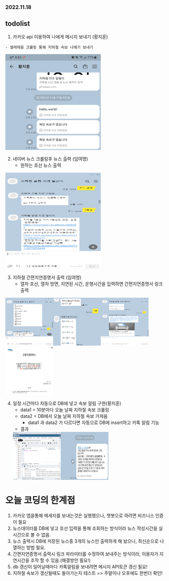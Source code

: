 ### 2022.11.18
## todolist

1. 카카오 api 이용하여 나에게 메시지 보내기 (황지훈)
<!-- ![](2022-11-18-09-25-37.png) -->
    - 셀레레움 크롤링 통해 지하철 속보 나에기 보내기
<img src="2022-11-18-09-25-37.png" width="300" height="300"/><br/>

2. 네이버 뉴스 크롤링후 뉴스 출력 (임여명)
    - 원하는 호선 뉴스 출력
<!-- ![](2022-11-18-09-30-54.png) -->
<img src="2022-11-18-09-30-54.png" width="300" height="300"/><br/>

3. 지하철 간편지연증명서 출력 (임여명)
    - 열차 호선, 열차 방면, 지연된 시간, 운행시간을 입력하면 간편지연증명서 링크출력
<!-- ![](2022-11-18-09-33-51.png), ![](2022-11-18-09-34-01.png), ![](2022-11-18-09-34-10.png), ![](2022-11-18-09-34-16.png) -->
<img src="2022-11-18-09-33-51.png" width="150" height="150"/><img src="2022-11-18-09-34-01.png" width="150" height="150"/><img src="2022-11-18-09-34-10.png" width="150" height="150"/><img src="2022-11-18-09-34-16.png" width="150" height="150"/>

4. 일정 시간마다 자동으로 DB에 넣고 속보 알림 구현(황지훈)
    - data1 = 10분마다 오늘 날짜 지하철 속보 크롤링
    - data2 = DB에서 오늘 날짜 지하철 속보 가져옴
        - data1 과 data2 가 다르다면 자동으로 DB에 insert하고 카톡 알림 기능
    - 결과<br/>
    <!-- ![](2022-11-18-14-11-01.png), ![](2022-11-18-14-11-09.png) -->
    <img src="2022-11-18-14-11-09.png" width="150" height="150"/><img src="2022-11-18-14-11-01.png" width="150" height="150"/>
# 오늘 코딩의 한계점
1. 카카오 앱을통해 메세지를 보내는것은 실행했으나, 챗봇으로 하려면 비즈니스 인증이 필요
2. 뉴스데이터를 DB에 넣고 호선 입력을 통해 조회하는 방식이라 뉴스 작성시간을 실시간으로 볼 수 없음.
3. 뉴스 출력시 DB에 저장된 뉴스중 3개의 뉴스만 출력하게 해 놨으나, 최신순으로 나열하는 방법 필요.
4. 간편지연증명서 출력시 링크 파라미터를 수정하여 보내주는 방식이라, 이용자가 지연시간을 조작 할 수 있음.(해결방안 필요!)
5. db 갱신이 일어날때마다 카톡알림을 보내려면 메시지 API토큰 갱신 필요!
6. 지하철 속보가 갱신될때도 돌아가는지 테스트 => 주말이나 오후에도 한번더 확인!
